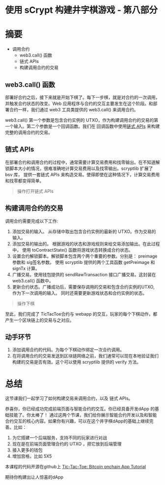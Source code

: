 
# 使用 sCrypt 构建井字棋游戏 - 第八部分

# 摘要 

* 调用合约
  * web3.call() 函数
  * 链式 APIs 
  * 构建调用合约的交易

## web3.call() 函数

部署好合约之后，接下来就是开始下棋了。每下一步棋，就是对合约的一次调用，并触发合约状态的改变。Web 应用程序与合约的交互主要发生在这个阶段。和部署合约一样，我们通过 web3 工具类提供的 web3.call() 来调用合约。

web3.call() 第一个参数是包含合约实例的 UTXO，作为构建调用合约的交易的第一个输入。第二个参数是一个回调函数。我们在 回调函数中使用[链式 APIs](https://github.com/sCrypt-Inc/scryptlib/blob/master/docs/chained_api_zh_CN.md) 来构建完整的调用合约的交易。

## 链式 APIs 

在部署合约和调用合约的过程中，通常需要计算交易费用和找零输出。在不知道解锁脚本大小的情况，很难准确地计算交易费用以及找零输出。scryptlib 扩展了 bsv 库， 提供一套链式 APIs 来构造交易。使得即使在这种情况下，计算交易费用和找零都变得简单。

> 操作打开链式 APIs 

## 构建调用合约的交易

调用合约需要完成以下工作:

1. 添加交易的输入。 从存储中取出包含合约实例的最新的 UTXO。作为交易的输入。
2. 添加交易的输出的。 根据游戏的状态和游戏规则来给交易添加输出。在此过程中， 使用 toContractState() 函数将游戏状态转换成合约状态。
3. 设置合约解锁脚本。解锁脚本包含两个两个重要的参数。分别是： preimage参数和 sig签名参数。 使用 scryptlib 提供的两个工具函数 getPreimage 和 signTx 计算。
4. 广播交易。使用钱包提供的 sendRawTransaction 接口广播交易。这封装在 web3.call() 函数中。
5. 更新合约状态。广播成功后，需要保存调用的交易和包含合约实例的UTXO, 作为下一次调用的输入。 同时还需要更新游戏状态和合约实例的状态。

> 操作下棋

至此，我们完成了 TicTacToe合约与 webapp 的交互，玩家的每个下棋动作，都产生一个区块链上的交易与之对应。


## 动手环节

1. 添加调用合约的代码。为每个下棋动作绑定一次合约调用。
2. 在将调用合约的交易发送到区块链网络之前，我们通常可以现在本地验证我们构建的交易是否有效。这个可以使用 scryptlib 提供的 verify 方法。

# 总结

这节课我们一起学习了如何构建交易来调用合约，以及 链式 APIs。

恭喜你，你已经成功完成前端页面与智能合约的交互。你已经具备开发dApp 的基础技能了。你太棒了！ 通过这两个节课，我们给你展示智能合约开发以及和智能合约交互的核心内容。如果你有兴趣，可以在这个井字棋dApp的基础上继续完善。比如：

1. 为它搭建一个后端服务，支持不同的玩家进行对战
2. 现在是在前端页面管理合约的 UTXO ，把它放到后端管理
3. 接入更多的钱包
4. 增加宫格，比如 5X5

本课程的代码开源在github上 [Tic-Tac-Toe: Bitcoin onchain App Tutorial](https://github.com/sCrypt-Inc/tic-tac-toe)

期待你构建出让人惊喜的dApp
